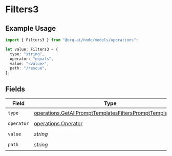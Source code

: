 # Filters3

## Example Usage

```typescript
import { Filters3 } from "@orq-ai/node/models/operations";

let value: Filters3 = {
  type: "string",
  operator: "equals",
  value: "<value>",
  path: "/rescue",
};
```

## Fields

| Field                                                                                                                                    | Type                                                                                                                                     | Required                                                                                                                                 | Description                                                                                                                              |
| ---------------------------------------------------------------------------------------------------------------------------------------- | ---------------------------------------------------------------------------------------------------------------------------------------- | ---------------------------------------------------------------------------------------------------------------------------------------- | ---------------------------------------------------------------------------------------------------------------------------------------- |
| `type`                                                                                                                                   | [operations.GetAllPromptTemplatesFiltersPromptTemplatesType](../../models/operations/getallprompttemplatesfiltersprompttemplatestype.md) | :heavy_check_mark:                                                                                                                       | N/A                                                                                                                                      |
| `operator`                                                                                                                               | [operations.Operator](../../models/operations/operator.md)                                                                               | :heavy_check_mark:                                                                                                                       | N/A                                                                                                                                      |
| `value`                                                                                                                                  | *string*                                                                                                                                 | :heavy_check_mark:                                                                                                                       | N/A                                                                                                                                      |
| `path`                                                                                                                                   | *string*                                                                                                                                 | :heavy_check_mark:                                                                                                                       | N/A                                                                                                                                      |